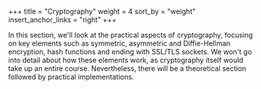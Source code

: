 +++
title = "Cryptography"
weight = 4
sort_by = "weight"
insert_anchor_links = "right"
+++

In this section, we'll look at the practical aspects of cryptography, focusing on key elements such as symmetric, asymmetric and Diffie-Hellman encryption, hash functions and ending with SSL/TLS sockets. We won't go into detail about how these elements work, as cryptography itself would take up an entire course. Nevertheless, there will be a theoretical section followed by practical implementations.
